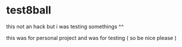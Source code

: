 # test8ball
this not an hack but i was testing somethings ^^

this was for personal project and was for testing ( so be nice please )